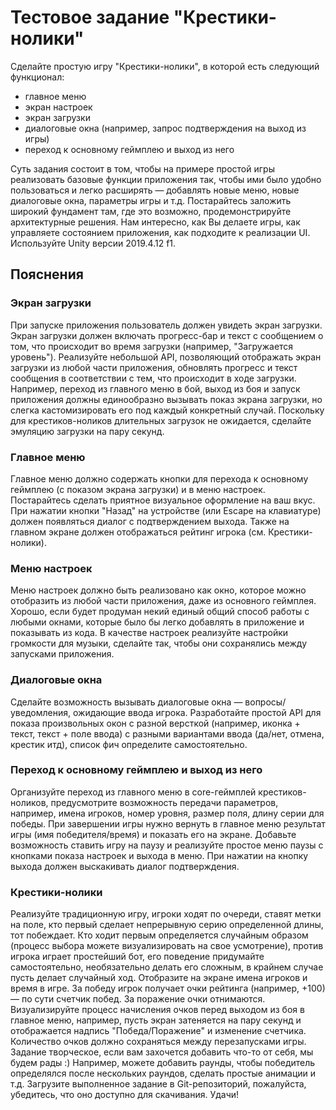 # Тестовое задание "Крестики-нолики"
Сделайте простую игру "Крестики-нолики", в которой есть следующий функционал:
- главное меню
- экран настроек
- экран загрузки
- диалоговые окна (например, запрос подтверждения на выход из игры)
- переход к основному геймплею и выход из него

Суть задания состоит в том, чтобы на примере простой игры реализовать базовые функции
приложения так, чтобы ими было удобно пользоваться и легко расширять — добавлять новые меню,
новые диалоговые окна, параметры игры и т.д.
Постарайтесь заложить широкий фундамент там, где это возможно, продемонстрируйте
архитектурные решения. Нам интересно, как Вы делаете игры, как управляете состоянием
приложения, как подходите к реализации UI.
Используйте Unity версии 2019.4.12 f1.
## Пояснения
### Экран загрузки
При запуске приложения пользователь должен увидеть экран загрузки. Экран загрузки должен
включать прогресс-бар и текст с сообщением о том, что происходит во время загрузки (например,
"Загружается уровень"). Реализуйте небольшой API, позволяющий отображать экран загрузки из
любой части приложения, обновлять прогресс и текст сообщения в соответствии с тем, что
происходит в ходе загрузки.
Например, переход из главного меню в бой, выход из боя и запуск приложения должны
единообразно вызывать показ экрана загрузки, но слегка кастомизировать его под каждый
конкретный случай.
Поскольку для крестиков-ноликов длительных загрузок не ожидается, сделайте эмуляцию загрузки
на пару секунд.
### Главное меню
Главное меню должно содержать кнопки для перехода к основному геймплею (с показом экрана
загрузки) и в меню настроек. Постарайтесь сделать приятное визуальное оформление на ваш вкус.
При нажатии кнопки "Назад" на устройстве (или Escape на клавиатуре) должен появляться диалог с
подтверждением выхода.
Также на главном экране должен отображаться рейтинг игрока (см. Крестики-нолики).
### Меню настроек
Меню настроек должно быть реализовано как окно, которое можно отобразить из любой части
приложения, даже из основного геймплея. Хорошо, если будет продуман некий единый общий
способ работы с любыми окнами, которые было бы легко добавлять в приложение и показывать из
кода.
В качестве настроек реализуйте настройки громкости для музыки, сделайте так, чтобы они
сохранялись между запусками приложения.
### Диалоговые окна
Сделайте возможность вызывать диалоговые окна — вопросы/уведомления, ожидающие ввода
игрока. Разработайте простой API для показа произвольных окон с разной версткой (например,
иконка + текст, текст + поле ввода) с разными вариантами ввода (да/нет, отмена, крестик итд), список
фич определите самостоятельно.
### Переход к основному геймплею и выход из него
Организуйте переход из главного меню в core-геймплей крестиков-ноликов, предусмотрите
возможность передачи параметров, например, имена игроков, номер уровня, размер поля, длину
серии для победы. При завершении игры нужно вернуть в главное меню результат игры (имя
победителя/время) и показать его на экране. Добавьте возможность ставить игру на паузу и
реализуйте простое меню паузы с кнопками показа настроек и выхода в меню. При нажатии на
кнопку выхода должен выскакивать диалог подтверждения.
### Крестики-нолики
Реализуйте традиционную игру, игроки ходят по очереди, ставят метки на поле, кто первый сделает
непрерывную серию определенной длины, тот побеждает. Кто ходит первым определяется
случайным образом (процесс выбора можете визуализировать на свое усмотрение), против игрока
играет простейший бот, его поведение придумайте самостоятельно, необязательно делать его
сложным, в крайнем случае пусть делает случайный ход. Отобразите на экране имена игроков и
время в игре.
За победу игрок получает очки рейтинга (например, +100) — по сути счетчик побед. За поражение
очки отнимаются. Визуализируйте процесс начисления очков перед выходом из боя в главное меню,
например, пусть экран затеняется на пару секунд и отображается надпись "Победа/Поражение" и
изменение счетчика. Количество очков должно сохраняться между перезапусками игры.
Задание творческое, если вам захочется добавить что-то от себя, мы будем рады :) Например,
можете добавить раунды, чтобы победитель определялся после нескольких раундов, сделать
простые анимации и т.д.
Загрузите выполненное задание в Git-репозиторий, пожалуйста, убедитесь, что оно доступно
для скачивания. Удачи!
